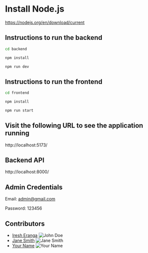# Install Node.js
https://nodejs.org/en/download/current

## Instructions to run the backend
```bash
cd backend
```

```bash
npm install
```

```bash
npm run dev
```

## Instructions to run the frontend
```bash
cd frontend
```

```bash
npm install
```

```bash
npm run start
```

## Visit the following URL to see the application running
http://localhost:5173/

## Backend API
http://localhost:8000/

## Admin Credentials

Email: admin@gmail.com

Password: 123456

## Contributors

- [Iresh Eranga](https://github.com/IreshEranga) ![John Doe](https://github.com/IreshEranga.png)
- [Jane Smith](https://github.com/janesmith) ![Jane Smith](https://github.com/janesmith.png)
- [Your Name](https://github.com/yourusername) ![Your Name](https://github.com/yourusername.png)
